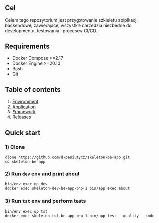 ## Cel
Celem tego repozytorium jest przygotowanie szkieletu aplpikacji backendowej zawierajacej wszystkie narzedzia niezbedne do developmentu, testowania i procesow CI/CD.

## Requirements
- Docker Compose >=2.17
- Docker Engine >=20.10
- Bash
- Git

## Table of contents
1) [Environment](doc/readme/environment.md)
2) [Application](doc/readme/application.md)
3) [Framework](doc/readme/framework.md)
4) Releases

## Quick start
### 1) Clone
```shell
clone https://github.com/d-paniutycz/skeleton-be-app.git
cd skeleton-be-app
```

### 2) Run `dev` env and print about
```shell
bin/env exec up dev
docker exec skeleton-dev-be-app-php-1 bin/app exec about
```

### 3) Run `tst` env and perform tests
```shell
bin/env exec up tst
docker exec skeleton-tst-be-app-php-1 bin/app test --quality --code
```
